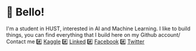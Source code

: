 # 👋 Bello!
I'm a student in HUST, interested in AI and Machine Learning. I like to build things, you can find everything that I build here on my Github account/
Contact me
#️⃣ [Kaggle](https://www.kaggle.com/dinhchicong)
#️⃣ [Linked](https://www.linkedin.com/in/dinhchicong/)
#️⃣ [Facebook](https://www.facebook.com/dinhchicongf9)
#️⃣ [Twitter](https://twitter.com/dinhchicongf9)
